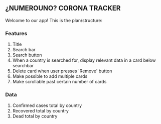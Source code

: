 ## ¿NUMEROUNO? CORONA TRACKER

Welcome to our app! This is the plan/structure:

### Features
1) Title
2) Search bar
3) Search button
4) When a country is searched for, display relevant data in a card below searchbar 
5) Delete card when user presses 'Remove' button
6) Make possible to add multiple cards
7) Make scrollable past certain number of cards


### Data
1) Confirmed cases total by country
2) Recovered total by country
3) Dead total by country
